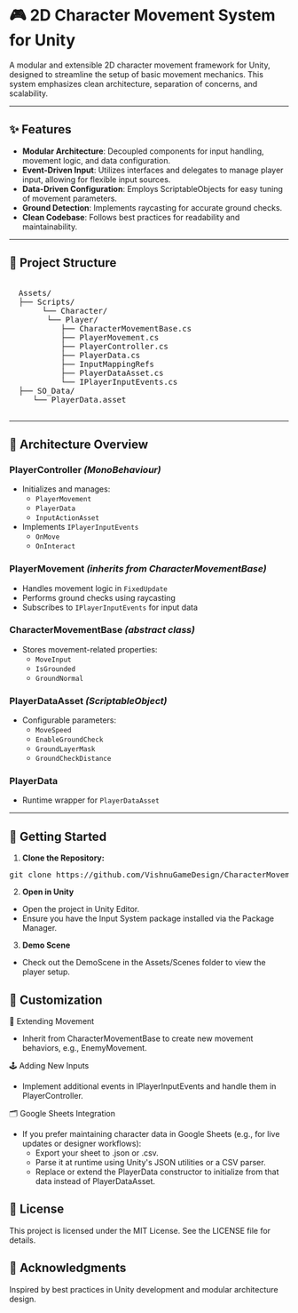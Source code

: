 # 🎮 2D Character Movement System for Unity

A modular and extensible 2D character movement framework for Unity, designed to streamline the setup of basic movement mechanics. This system emphasizes clean architecture, separation of concerns, and scalability.

---

## ✨ Features

- **Modular Architecture**: Decoupled components for input handling, movement logic, and data configuration.
- **Event-Driven Input**: Utilizes interfaces and delegates to manage player input, allowing for flexible input sources.
- **Data-Driven Configuration**: Employs ScriptableObjects for easy tuning of movement parameters.
- **Ground Detection**: Implements raycasting for accurate ground checks.
- **Clean Codebase**: Follows best practices for readability and maintainability.

---

## 📁 Project Structure

<pre> 
  Assets/
  ├── Scripts/ 
       └── Character/ 
        └── Player/ 
           ├── CharacterMovementBase.cs 
           ├── PlayerMovement.cs
           ├── PlayerController.cs 
           ├── PlayerData.cs
           ├── InputMappingRefs
           ├── PlayerDataAsset.cs 
           └── IPlayerInputEvents.cs 
  ├── SO_Data/ 
     └── PlayerData.asset 

</pre>

---

## 🧩 Architecture Overview

### PlayerController *(MonoBehaviour)*
- Initializes and manages:
  - `PlayerMovement`
  - `PlayerData`
  - `InputActionAsset`
- Implements `IPlayerInputEvents`
  - `OnMove`
  - `OnInteract`

### PlayerMovement *(inherits from CharacterMovementBase)*
- Handles movement logic in `FixedUpdate`
- Performs ground checks using raycasting
- Subscribes to `IPlayerInputEvents` for input data

### CharacterMovementBase *(abstract class)*
- Stores movement-related properties:
  - `MoveInput`
  - `IsGrounded`
  - `GroundNormal`

### PlayerDataAsset *(ScriptableObject)*
- Configurable parameters:
  - `MoveSpeed`
  - `EnableGroundCheck`
  - `GroundLayerMask`
  - `GroundCheckDistance`

### PlayerData
- Runtime wrapper for `PlayerDataAsset`

---

## 🚀 Getting Started

1. **Clone the Repository:**

<pre>
git clone https://github.com/VishnuGameDesign/CharacterMovement2D.git
</pre>

2. **Open in Unity**
- Open the project in Unity Editor.
- Ensure you have the Input System package installed via the Package Manager.

3. **Demo Scene**
- Check out the DemoScene in the Assets/Scenes folder to view the player setup.

## 🧪 Customization

🔄 Extending Movement
- Inherit from CharacterMovementBase to create new movement behaviors, e.g., EnemyMovement.

🕹️ Adding New Inputs
- Implement additional events in IPlayerInputEvents and handle them in PlayerController.

🗂️ Google Sheets Integration
- If you prefer maintaining character data in Google Sheets (e.g., for live updates or designer workflows):
  - Export your sheet to .json or .csv.
  - Parse it at runtime using Unity's JSON utilities or a CSV parser.
  - Replace or extend the PlayerData constructor to initialize from that data instead of PlayerDataAsset.

## 📄 License

This project is licensed under the MIT License. See the LICENSE file for details.

## 🙌 Acknowledgments

Inspired by best practices in Unity development and modular architecture design.

